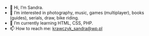 - 👋 Hi, I’m Sandra.
- 👀 I’m interested in photography, music, games (multiplayer), books (guides), serials, draw, bike riding.
- 🌱 I’m currently learning HTML, CSS, PHP.
- 📫 How to reach me: krawczyk_sandra@wp.pl

<!---
Instantee/Instantee is a ✨ special ✨ repository because its `README.md` (this file) appears on your GitHub profile.
You can click the Preview link to take a look at your changes.
--->
<!--- 💞️ I’m looking to collaborate on ...-->
